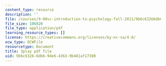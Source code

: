 ```yaml
---
content_type: resource
description: ''
file: /courses/9-00sc-introduction-to-psychology-fall-2011/9b6c63266db694e643639b481af17300_MYMYXhR2Ppw.pdf
file_size: 106020
file_type: application/pdf
learning_resource_types: []
license: https://creativecommons.org/licenses/by-nc-sa/4.0/
ocw_type: OCWFile
resourcetype: Document
title: 3play pdf file
uid: 9b6c6326-6db6-94e6-4363-9b481af17300
---
```

